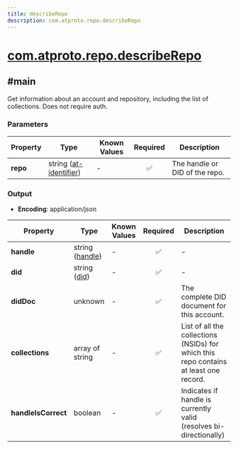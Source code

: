 ```yaml
---
title: describeRepo
description: com.atproto.repo.describeRepo
---
```


# [com.atproto.repo.describeRepo](https://github.com/myConsciousness/atproto.dart/blob/main/lexicons/com/atproto/repo/describeRepo.json)

## #main

Get information about an account and repository, including the list of collections. Does not require auth.

### Parameters

| Property | Type | Known Values | Required | Description |
| --- | --- | --- | :---: | --- |
| **repo** | string ([at-identifier](https://atproto.com/specs/lexicon#at-identifier)) | - | ✅ | The handle or DID of the repo. |

### Output

- **Encoding**: application/json

| Property | Type | Known Values | Required | Description |
| --- | --- | --- | :---: | --- |
| **handle** | string ([handle](https://atproto.com/specs/handle)) | - | ✅ | - |
| **did** | string ([did](https://atproto.com/specs/did)) | - | ✅ | - |
| **didDoc** | unknown | - | ✅ | The complete DID document for this account. |
| **collections** | array of string | - | ✅ | List of all the collections (NSIDs) for which this repo contains at least one record. |
| **handleIsCorrect** | boolean | - | ✅ | Indicates if handle is currently valid (resolves bi-directionally) |
